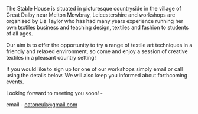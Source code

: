 The Stable House is situated in picturesque countryside in the village of Great Dalby near Melton Mowbray, Leicestershire and workshops are organised by Liz Taylor who has had many years experience running her own textiles business and teaching design, textiles and fashion to students of all ages. 

Our aim is to offer the opportunity to try a range of textile art techniques in a friendly and relaxed environment, so come and enjoy a session of creative textiles in a pleasant country setting! 

If you would like to sign up for one of our workshops simply email or call using the details below.
We will also keep you informed about forthcoming events. 

Looking forward to meeting you soon! -

email - eatoneuk@gmail.com


